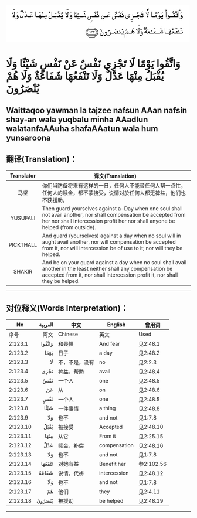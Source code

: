 ![002:123](images/002_123.gif)

#   وَاتَّقُوا يَوْمًا لَا تَجْزِي نَفْسٌ عَنْ نَفْسٍ شَيْئًا وَلَا يُقْبَلُ مِنْهَا عَدْلٌ وَلَا تَنْفَعُهَا شَفَاعَةٌ وَلَا هُمْ يُنْصَرُونَ 

## Waittaqoo yawman la tajzee nafsun AAan nafsin shay-an wala yuqbalu minha AAadlun walatanfaAAuha shafaAAatun wala hum yunsaroona

## 翻译(Translation)：

| Translator | 译文(Translation)                                            |
| :--------: | ------------------------------------------------------------ |
|    马坚    | 你们当防备将来有这样的一日，任何人不能替任何人帮一点忙，任何人的赎金，都不蒙接受，说情对於任何人都无裨益，他们也不获援助。 |
|  YUSUFALI  | Then guard yourselves against a-Day when one soul shall not avail another, nor shall compensation be accepted from her nor shall intercession profit her nor shall anyone be helped (from outside). |
| PICKTHALL  | And guard (yourselves) against a day when no soul will in aught avail another, nor will compensation be accepted from it, nor will intercession be of use to it; nor will they be helped. |
|   SHAKIR   | And be on your guard against a day when no soul shall avail another in the least neither shall any compensation be accepted from it, nor shall intercession profit it, nor shall they be helped. |

---

## 对位释义(Words Interpretation)：

| No       | العربية | 中文           | English      | 曾用词     |
| -------- | -------:| -------------- | ------------ | ---------- |
| 序号     | 阿文    | Chinese        | 英文         | Used     |
| 2:123.1  | وَاتَّقُوا | 和畏惧         | And fear     | 见2:48.1   |
| 2:123.2  | يَوْمًا | 日子           | a day        | 见2:48.2   |
| 2:123.3  | لَا   | 不，不是，没有 | no           | 见2:2.3    |
| 2:123.4  | تَجْزِي | 裨益，帮助     | avail        | 见2:48.4   |
| 2:123.5  | نَفْسٌ | 一个人         | one          | 见2:48.5   |
| 2:123.6  | عَنْ  | 从             | on           | 见2:48.6   |
| 2:123.7  | نَفْسٍ | 一个人         | one          | 见2:48.5   |
| 2:123.8  | شَيْئًا | 一件事情       | a thing      | 见2:48.8   |
| 2:123.9  | وَلَا | 也不           | and not      | 见1:7.8    |
| 2:123.10 | يُقْبَلُ | 被接受         | Accepted     | 见2:48.10  |
| 2:123.11 | مِنْهَا | 从它           | From it      | 见2:25.15  |
| 2:123.12 | عَدْلٌ | 赎金，补偿     | compensation | 见2:48.16  |
| 2:123.13 | وَلَا | 也不           | and not      | 见1:7.8    |
| 2:123.14 | تَنْفَعُهَا | 对她有益       | Benefit her  | 参2:102.56 |
| 2:123.15 | شَفَاعَةٌ | 说情，代祷     | intercession | 见2:48.12  |
| 2:123.16 | وَلَا | 也不           | and not      | 见1:7.8    |
| 2:123.17 | هُمْ  | 他们           | they         | 见2:4.11   |
| 2:123.18 | يُنْصَرُونَ | 被援助         | be helped    | 见2:48.19  |

---
